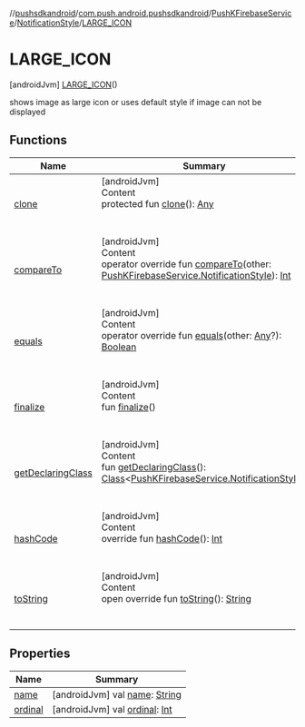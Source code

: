 //[pushsdkandroid](../../../../index.md)/[com.push.android.pushsdkandroid](../../../index.md)/[PushKFirebaseService](../../index.md)/[NotificationStyle](../index.md)/[LARGE_ICON](index.md)



# LARGE_ICON  
 [androidJvm] [LARGE_ICON](index.md)()  


shows image as large icon or uses default style if image can not be displayed

   


## Functions  
  
|  Name|  Summary| 
|---|---|
| <a name="kotlin/Enum/clone/#/PointingToDeclaration/"></a>[clone](../../../../com.push.android.pushsdkandroid.core/-push-k-ap-c/-b-o-d-y/index.md#%5Bkotlin%2FEnum%2Fclone%2F%23%2FPointingToDeclaration%2F%5D%2FFunctions%2F832359065)| <a name="kotlin/Enum/clone/#/PointingToDeclaration/"></a>[androidJvm]  <br>Content  <br>protected fun [clone](../../../../com.push.android.pushsdkandroid.core/-push-k-ap-c/-b-o-d-y/index.md#%5Bkotlin%2FEnum%2Fclone%2F%23%2FPointingToDeclaration%2F%5D%2FFunctions%2F832359065)(): [Any](https://kotlinlang.org/api/latest/jvm/stdlib/kotlin/-any/index.html)  <br><br><br>
| <a name="kotlin/Enum/compareTo/#com.push.android.pushsdkandroid.PushKFirebaseService.NotificationStyle/PointingToDeclaration/"></a>[compareTo](../-b-i-g_-p-i-c-t-u-r-e/index.md#%5Bkotlin%2FEnum%2FcompareTo%2F%23com.push.android.pushsdkandroid.PushKFirebaseService.NotificationStyle%2FPointingToDeclaration%2F%5D%2FFunctions%2F832359065)| <a name="kotlin/Enum/compareTo/#com.push.android.pushsdkandroid.PushKFirebaseService.NotificationStyle/PointingToDeclaration/"></a>[androidJvm]  <br>Content  <br>operator override fun [compareTo](../-b-i-g_-p-i-c-t-u-r-e/index.md#%5Bkotlin%2FEnum%2FcompareTo%2F%23com.push.android.pushsdkandroid.PushKFirebaseService.NotificationStyle%2FPointingToDeclaration%2F%5D%2FFunctions%2F832359065)(other: [PushKFirebaseService.NotificationStyle](../index.md)): [Int](https://kotlinlang.org/api/latest/jvm/stdlib/kotlin/-int/index.html)  <br><br><br>
| <a name="kotlin/Enum/equals/#kotlin.Any?/PointingToDeclaration/"></a>[equals](../../../../com.push.android.pushsdkandroid.core/-push-k-ap-c/-b-o-d-y/index.md#%5Bkotlin%2FEnum%2Fequals%2F%23kotlin.Any%3F%2FPointingToDeclaration%2F%5D%2FFunctions%2F832359065)| <a name="kotlin/Enum/equals/#kotlin.Any?/PointingToDeclaration/"></a>[androidJvm]  <br>Content  <br>operator override fun [equals](../../../../com.push.android.pushsdkandroid.core/-push-k-ap-c/-b-o-d-y/index.md#%5Bkotlin%2FEnum%2Fequals%2F%23kotlin.Any%3F%2FPointingToDeclaration%2F%5D%2FFunctions%2F832359065)(other: [Any](https://kotlinlang.org/api/latest/jvm/stdlib/kotlin/-any/index.html)?): [Boolean](https://kotlinlang.org/api/latest/jvm/stdlib/kotlin/-boolean/index.html)  <br><br><br>
| <a name="kotlin/Enum/finalize/#/PointingToDeclaration/"></a>[finalize](../../../../com.push.android.pushsdkandroid.core/-push-k-ap-c/-b-o-d-y/index.md#%5Bkotlin%2FEnum%2Ffinalize%2F%23%2FPointingToDeclaration%2F%5D%2FFunctions%2F832359065)| <a name="kotlin/Enum/finalize/#/PointingToDeclaration/"></a>[androidJvm]  <br>Content  <br>fun [finalize](../../../../com.push.android.pushsdkandroid.core/-push-k-ap-c/-b-o-d-y/index.md#%5Bkotlin%2FEnum%2Ffinalize%2F%23%2FPointingToDeclaration%2F%5D%2FFunctions%2F832359065)()  <br><br><br>
| <a name="kotlin/Enum/getDeclaringClass/#/PointingToDeclaration/"></a>[getDeclaringClass](../../../../com.push.android.pushsdkandroid.core/-push-k-ap-c/-b-o-d-y/index.md#%5Bkotlin%2FEnum%2FgetDeclaringClass%2F%23%2FPointingToDeclaration%2F%5D%2FFunctions%2F832359065)| <a name="kotlin/Enum/getDeclaringClass/#/PointingToDeclaration/"></a>[androidJvm]  <br>Content  <br>fun [getDeclaringClass](../../../../com.push.android.pushsdkandroid.core/-push-k-ap-c/-b-o-d-y/index.md#%5Bkotlin%2FEnum%2FgetDeclaringClass%2F%23%2FPointingToDeclaration%2F%5D%2FFunctions%2F832359065)(): [Class](https://developer.android.com/reference/kotlin/java/lang/Class.html)<[PushKFirebaseService.NotificationStyle](../index.md)>  <br><br><br>
| <a name="kotlin/Enum/hashCode/#/PointingToDeclaration/"></a>[hashCode](../../../../com.push.android.pushsdkandroid.core/-push-k-ap-c/-b-o-d-y/index.md#%5Bkotlin%2FEnum%2FhashCode%2F%23%2FPointingToDeclaration%2F%5D%2FFunctions%2F832359065)| <a name="kotlin/Enum/hashCode/#/PointingToDeclaration/"></a>[androidJvm]  <br>Content  <br>override fun [hashCode](../../../../com.push.android.pushsdkandroid.core/-push-k-ap-c/-b-o-d-y/index.md#%5Bkotlin%2FEnum%2FhashCode%2F%23%2FPointingToDeclaration%2F%5D%2FFunctions%2F832359065)(): [Int](https://kotlinlang.org/api/latest/jvm/stdlib/kotlin/-int/index.html)  <br><br><br>
| <a name="kotlin/Enum/toString/#/PointingToDeclaration/"></a>[toString](../../../../com.push.android.pushsdkandroid.core/-push-k-ap-c/-b-o-d-y/index.md#%5Bkotlin%2FEnum%2FtoString%2F%23%2FPointingToDeclaration%2F%5D%2FFunctions%2F832359065)| <a name="kotlin/Enum/toString/#/PointingToDeclaration/"></a>[androidJvm]  <br>Content  <br>open override fun [toString](../../../../com.push.android.pushsdkandroid.core/-push-k-ap-c/-b-o-d-y/index.md#%5Bkotlin%2FEnum%2FtoString%2F%23%2FPointingToDeclaration%2F%5D%2FFunctions%2F832359065)(): [String](https://kotlinlang.org/api/latest/jvm/stdlib/kotlin/-string/index.html)  <br><br><br>


## Properties  
  
|  Name|  Summary| 
|---|---|
| <a name="com.push.android.pushsdkandroid/PushKFirebaseService.NotificationStyle.LARGE_ICON/name/#/PointingToDeclaration/"></a>[name](name.md)| <a name="com.push.android.pushsdkandroid/PushKFirebaseService.NotificationStyle.LARGE_ICON/name/#/PointingToDeclaration/"></a> [androidJvm] val [name](name.md): [String](https://kotlinlang.org/api/latest/jvm/stdlib/kotlin/-string/index.html)   <br>
| <a name="com.push.android.pushsdkandroid/PushKFirebaseService.NotificationStyle.LARGE_ICON/ordinal/#/PointingToDeclaration/"></a>[ordinal](ordinal.md)| <a name="com.push.android.pushsdkandroid/PushKFirebaseService.NotificationStyle.LARGE_ICON/ordinal/#/PointingToDeclaration/"></a> [androidJvm] val [ordinal](ordinal.md): [Int](https://kotlinlang.org/api/latest/jvm/stdlib/kotlin/-int/index.html)   <br>

